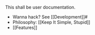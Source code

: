 This shall be user documentation. 

- Wanna hack? See [[Development]]#
- Philosophy: [[Keep It Simple, Stupid]]
- [[Features]]